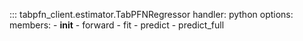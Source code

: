 ::: tabpfn_client.estimator.TabPFNRegressor
    handler: python
    options:
      members:
        - __init__
        - forward
        - fit
        - predict
        - predict_full
